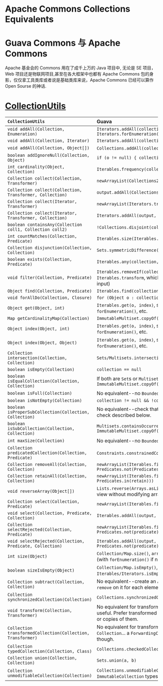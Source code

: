 # Apache Commons Collections Equivalents
# Guava Commons 与 Apache Commons

Apache 基金会的 Commons 用在了成千上万的 Java 项目中,  无论是 SE 项目，Web 项目还是物联网项目,甚至在各大框架中也都有
Apache Commons 包的身影，仅仅拿工具类库或者说是基础类库来说，Apache Commons 已经可以算作 Open Sourse 的神话.

# [CollectionUtils]([source])

`CollectionUtils`                                           | Guava
:---------------------------------------------------------- | :----
`void addAll(Collection, Enumeration)`                      | `Iterators.addAll(collection, Iterators.forEnumeration(enumeration))`
`void addAll(Collection, Iterator)`                         | `Iterators.addAll(collection, iterator)`
`void addAll(Collection, Object[])`                         | `Collections.addAll(collection, array)` (JDK)
`boolean addIgnoreNull(Collection, Object)`                 | `if (o != null) { collection.add(o); }`
`int cardinality(Object, Collection)`                       | `Iterables.frequency(collection, object)`
`Collection collect(Collection, Transformer)`               | `newArrayList(Collections2.transform(input, function))`
`Collection collect(Collection, Transformer, Collection)`   | `output.addAll(Collections2.transform(input, function))`
`Collection collect(Iterator, Transformer)`                 | `newArrayList(Iterators.transform(input, function))`
`Collection collect(Iterator, Transformer, Collection)`     | `Iterators.addAll(output, Iterators.transform(input, function))`
`boolean containsAny(Collection coll1, Collection coll2)`   | `!Collections.disjoint(coll1, coll2)` (JDK)
`int countMatches(Collection, Predicate)`                   | `Iterables.size(Iterables.filter(collection, predicate))`
`Collection disjunction(Collection, Collection)`            | `Sets.symmetricDifference(set1, set2)`
`boolean exists(Collection, Predicate)`                     | `Iterables.any(collection, predicate)`
`void filter(Collection, Predicate)`                        | `Iterables.removeIf(collection, not(predicate))` (see also `Iterables.transform`, which creates a view instead of mutating the input)
`Object find(Collection, Predicate)`                        | `Iterables.find(collection, predicate)`
`void forAllDo(Collection, Closure)`                        | `for (Object o : collection) { closure.execute(o); }`
`Object get(Object, int)`                                   | `Iterables.get(o, index)`, supplemented with calls to `entrySet()`, `forEnumeration()`, etc.
`Map getCardinalityMap(Collection)`                         | `ImmutableMultiset.copyOf(collection)`
`Object index(Object, int)`                                 | `Iterables.get(o, index)`, supplemented with calls to `keySet()`, `forEnumeration()`, etc.
`Object index(Object, Object)`                              | `Iterables.get(o, index)`, supplemented with calls to `entrySet()`, `forEnumeration()`, etc.
`Collection intersection(Collection, Collection)`           | `Sets/Multisets.intersection(a, b)`
`boolean isEmpty(Collection)`                               | `collection == null`
`boolean isEqualCollection(Collection, Collection)`         | If both are `Set`s or `Multiset`s, use `equals()`; otherwise `ImmutableMultiset.copyOf(a).equals(ImmutableMultiset.copyOf(b)`
`boolean isFull(Collection)`                                | No equivalent--no `BoundedCollection` type.
`boolean isNotEmpty(Collection)`                            | `collection != null && !collection.isEmpty()`
`boolean isProperSubCollection(Collection, Collection)`     | No equivalent--check that `a.size() < b.size()` and then use the check described below.
`boolean isSubCollection(Collection, Collection)`           | `Multisets.containsOccurrences(ImmutableMultiset.copyOf(coll1), ImmutableMultiset.copyOf(coll2))`
`int maxSize(Collection)`                                   | No equivalent--no `BoundedCollection` type.
`Collection predicatedCollection(Collection, Predicate)`    | `Constraints.constrainedCollection/List/Set`/etc.
`Collection removeAll(Collection, Collection)`              | `newArrayList(Iterables.filter(collection, Predicates.not(Predicates.in(remove))))`
`Collection retainAll(Collection, Collection)`              | `newArrayList(Iterables.filter(collection, Predicates.in(retain)))`
`void reverseArray(Object[])`                               | `Lists.reverse(Arrays.asList(array))` (returns an inverse `List` view without modifying array)
`Collection select(Collection, Predicate)`                  | `newArrayList(Iterables.filter(collection, predicate))`
`void select(Collection, Predicate, Collection)`            | `Iterables.addAll(output, Iterables.filter(input, predicate))`
`Collection selectRejected(Collection, Predicate)`          | `newArrayList(Iterables.filter(collection, Predicates.not(predicate)))`
`void selectRejected(Collection, Predicate, Collection)`    | `Iterables.addAll(output, Iterables.filter(input, Predicates.not(predicate)))`
`int size(Object)`                                          | `Collection/Map.size()`, `array.length`, `Iterables/Iterators.size` (with `forEnumeration()` if necessary)
`boolean sizeIsEmpty(Object)`                               | `Collection/Map.isEmpty()`, `array.length == 0`, `Iterables/Iterators.isEmpty` (with `forEnumeration()` if necessary)
`Collection subtract(Collection, Collection)`               | No equivalent--create an `ArrayList` containing `a` and then call `remove` on it for each element in `b`.
`Collection synchronizedCollection(Collection)`             | `Collections.synchronizedCollection(collection)` (JDK)
`void transform(Collection, Transformer)`                   | No equivalent for transforming a `Collection` in place... not very useful. Prefer transformed views (`Lists/Collections2.transform`) or copies of them.
`Collection transformedCollection(Collection, Transformer)` | No equivalent for transforming `Object`s that are added to a `Collection`... a `ForwardingCollection` could easily handle this, though.
`Collection typedCollection(Collection, Class)`             | `Collections.checkedCollection/Set/List`/etc. (JDK)
`Collection union(Collection, Collection)`                  | `Sets.union(a, b)`
`Collection unmodifiableCollection(Collection)`             | `Collections.unmodifiableCollection/Set/List`/etc. (JDK) Consider `ImmutableCollection` types if you want immutability.

[CollectionUtils]: http://commons.apache.org/collections/apidocs/org/apache/commons/collections/CollectionUtils.html
[source]: http://svn.apache.org/viewvc/commons/proper/collections/trunk/src/java/org/apache/commons/collections/CollectionUtils.java?view=markup
